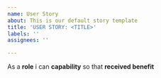 ```yaml
---
name: User Story
about: This is our default story template
title: 'USER STORY: <TITLE>'
labels: ''
assignees: ''

---
```


As a **role** i can **capability** so that **received benefit**
